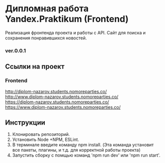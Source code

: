 # Дипломная работа Yandex.Praktikum (Frontend)
Реализация фронтенда проекта и работы с API.
Сайт для поиска и сохранения понравившихся новостей.
### ver.0.0.1

## Ссылки на проект

### Frontend
http://diplom-nazarov.students.nomoreparties.co/  
http://www.diplom-nazarov.students.nomoreparties.co/  
https://diplom-nazarov.students.nomoreparties.co/  
https://www.diplom-nazarov.students.nomoreparties.co/  
 

## Инструкции
1. Клонировать репозиторий.
2. Установить Node +NPM, ESLint.
3. В терминале введите команду npm install. (Эта команда установит все пакеты, плагины, и т.д. для корректной работы проекта)
4. Запустить сборку с помщью команд 'npm run dev' или 'npm run start'.
